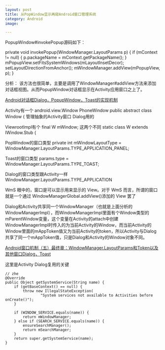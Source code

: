 ```yaml
---
layout: post
title: 从PopWindow显示再窥Android窗口管理系统
category: Android
image: 

---
```



PopupWindow#invokePopup源码如下：

private void invokePopup(WindowManager.LayoutParams p) {
        if (mContext != null) {
            p.packageName = mContext.getPackageName();
        }
        mPopupView.setFitsSystemWindows(mLayoutInsetDecor);
        setLayoutDirectionFromAnchor();
        mWindowManager.addView(mPopupView, p);
    }

分析： 
该方法也很简单，主要是调用了WindowManager#addView方法来添加对话框视图。从而PopupWindow对话框显示在Activity应用窗口之上了。


[Android对话框Dialog，PopupWindow，Toast的实现机制  ](http://blog.csdn.net/feiduclear_up/article/details/49080587)          

Activity有一个  android.view.Window PhoneWindow   public abstract class Window { 管理抽象的Activity窗口 Dialog用的

ViewrootImpl有个  final W mWindow; 这两个不同      static class W extends IWindow.Stub {


PopWindow的窗口类型      private int mWindowLayoutType = WindowManager.LayoutParams.TYPE_APPLICATION_PANEL;

Toast的窗口类型              params.type = WindowManager.LayoutParams.TYPE_TOAST;

Dialog的窗口类型跟Activity一样  WindowManager.LayoutParams.TYPE_APPLICATION


WmS 眼中的，窗口是可以显示用来显示的 View。对于 WmS 而言，所谓的窗口就是一个通过 WindowManagerGlobal.addView()添加的 View 罢了


Dialog和Activity共享同一个WindowManager（也就是上面分析的WindowManagerImpl），而WindowManagerImpl里面有个Window类型的mParentWindow变量，这个变量在Activity的attach中创建WindowManagerImpl时传入的为当前Activity的Window，而当前Activity的Window里面的mAppToken值又为当前Activity的token，所以Activity与Dialog共享了同一个mAppToken值，只是Dialog和Activity的Window对象不同。

[Android窗口机制（五）最终章：WindowManager.LayoutParams和Token以及其他窗口Dialog，Toast](http://www.jianshu.com/p/bac61386d9bf)


这里是Activity Dialog复用的关键

    // zhe
    @Override
    public Object getSystemService(String name) {
        if (getBaseContext() == null) {
            throw new IllegalStateException(
                    "System services not available to Activities before onCreate()");
        }

        if (WINDOW_SERVICE.equals(name)) {
            return mWindowManager;
        } else if (SEARCH_SERVICE.equals(name)) {
            ensureSearchManager();
            return mSearchManager;
        }
        return super.getSystemService(name);
    }
